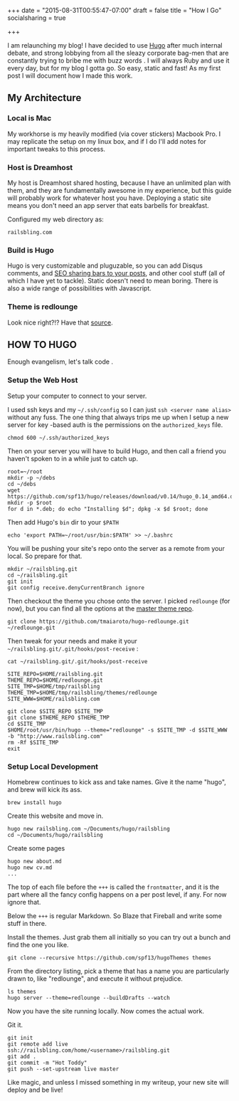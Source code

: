 +++
date = "2015-08-31T00:55:47-07:00"
draft = false
title = "How I Go"
socialsharing = true

+++

I am relaunching my blog!  I have decided to use [Hugo](https://gohugo.io/) after much internal debate, and strong lobbying from all the sleazy corporate bag-men that are constantly trying to bribe me with buzz words <i class='fa fa-money'></i>.  I will always <i class='fa fa-heart'></i> Ruby and use it every day, but for my blog I gotta go.  So easy, static and fast!  As my first post I will document how I made this work.

## My Architecture

### Local is Mac

My workhorse is my heavily modified (via cover stickers) Macbook Pro.  I may replicate the setup on my linux box, and if I do I'll add notes for important tweaks to this process.

### Host is Dreamhost

My host is Dreamhost shared hosting, because I have an unlimited plan with them, and they are fundamentally awesome in my experience, but this guide will probably work for whatever host you have.  Deploying a static site means you don't need an app server that eats barbells for breakfast.

Configured my web directory as:

```
railsbling.com
```

### Build is Hugo

Hugo is very customizable and pluguzable, so you can add Disqus comments, and [SEO sharing bars to your posts](http://discuss.gohugo.io/t/hugo-seo-social-partials/353), and other cool stuff (all of which I have yet to tackle).  Static doesn't need to mean boring.  There is also a wide range of possibilities with Javascript.

### Theme is redlounge

Look nice right?!?  Have that [source](https://github.com/tmaiaroto/hugo-redlounge).

## HOW TO HUGO

Enough evangelism, let's talk code <i class='fa fa-code'></i>.

### Setup the Web Host

Setup your computer to connect to your server.

I used ssh keys and my `~/.ssh/config` so I can just `ssh <server name alias>` without any fuss.  The one thing that always trips me up when I setup a new server for key -based auth is the permissions on the `authorized_keys` file.

```
chmod 600 ~/.ssh/authorized_keys
```

Then on your server you will have to build Hugo, and then call a friend you haven't spoken to in a while just to catch up.

```
root=~/root
mkdir -p ~/debs
cd ~/debs
wget https://github.com/spf13/hugo/releases/download/v0.14/hugo_0.14_amd64.deb
mkdir -p $root
for d in *.deb; do echo "Installing $d"; dpkg -x $d $root; done
```

Then add Hugo's `bin` dir to your `$PATH`

```
echo 'export PATH=~/root/usr/bin:$PATH' >> ~/.bashrc
```

You will be pushing your site's repo onto the server as a remote from your local.  So prepare <i class='fa fa-git'></i> for that.

```
mkdir ~/railsbling.git
cd ~/railsbling.git
git init
git config receive.denyCurrentBranch ignore 
```

Then checkout the theme you chose onto the server.  I picked `redlounge` (for now), but you can find all the options at the [master theme repo](https://github.com/spf13/hugoThemes).

```
git clone https://github.com/tmaiaroto/hugo-redlounge.git ~/redlounge.git
```

Then tweak for your needs and make it your `~/railsbling.git/.git/hooks/post-receive` <i class='fa fa-paste'></i>:

```
cat ~/railsbling.git/.git/hooks/post-receive

SITE_REPO=$HOME/railsbling.git
THEME_REPO=$HOME/redlounge.git
SITE_TMP=$HOME/tmp/railsbling
THEME_TMP=$HOME/tmp/railsbling/themes/redlounge
SITE_WWW=$HOME/railsbling.com

git clone $SITE_REPO $SITE_TMP
git clone $THEME_REPO $THEME_TMP
cd $SITE_TMP
$HOME/root/usr/bin/hugo --theme="redlounge" -s $SITE_TMP -d $SITE_WWW -b "http://www.railsbling.com"
rm -Rf $SITE_TMP
exit
```

### Setup Local Development

Homebrew continues to kick ass and take names.  Give it the name "hugo", and brew will kick its ass.

```lang=bash
brew install hugo
```

Create this website and move in.

```
hugo new railsbling.com ~/Documents/hugo/railsbling
cd ~/Documents/hugo/railsbling
```

Create some pages

```
hugo new about.md
hugo new cv.md
...
```

The top of each file before the `+++` is called the `frontmatter`, and it is the part where all the fancy config happens on a per post level, if any.  For now ignore that.

Below the `+++` is regular Markdown.  So Blaze that Fireball and write some stuff in there.

Install the themes.  Just grab them all initially so you can try out a bunch and find the one you like.

```
git clone --recursive https://github.com/spf13/hugoThemes themes
```

From the directory listing, pick a theme that has a name you are particularly drawn to, like "redlounge", and execute it without prejudice.

```
ls themes
hugo server --theme=redlounge --buildDrafts --watch
```

Now you have the site running locally.  Now comes the actual work.

Git it.

```
git init
git remote add live ssh://railsbling.com/home/<username>/railsbling.git
git add .
git commit -m "Hot Toddy"
git push --set-upstream live master
```

Like magic, and unless I missed something in my writeup, your new site will deploy and be live!
